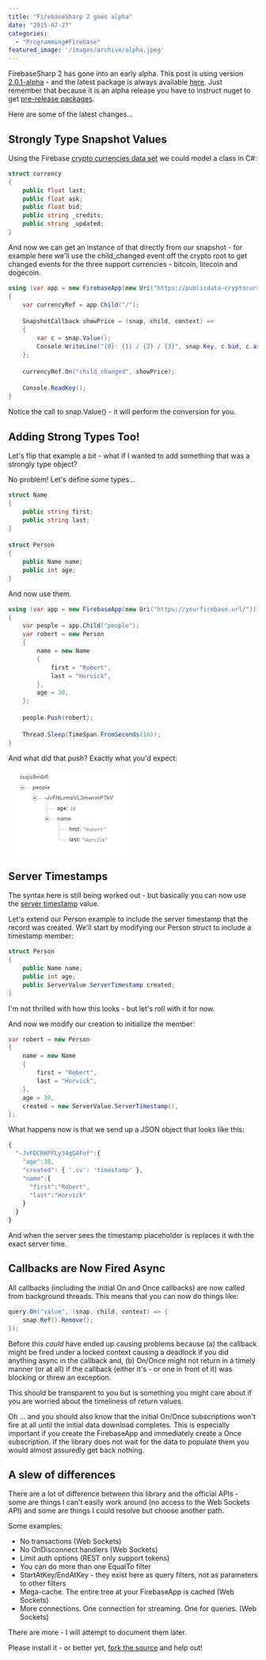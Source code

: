 ```yaml
---
title: "FirebaseSharp 2 goes alpha"
date: "2015-07-27"
categories: 
  - "Programming#Firebase"
featured_image: '/images/archive/alpha.jpeg'
---
```


FirebaseSharp 2 has gone into an early alpha. This post is using version [2.0.1-alpha](https://www.nuget.org/packages/FirebaseSharp/2.0.1-alpha) - and the latest package is always available [here](https://www.nuget.org/packages/FirebaseSharp/). Just remember that because it is an alpha release you have to instruct nuget to get [pre-release packages](https://docs.nuget.org/create/versioning#installing-prerelease-packages).

Here are some of the latest changes...

## Strongly Type Snapshot Values

Using the Firebase [crypto currencies data set](https://www.firebase.com/docs/open-data/cryptocurrencies.html) we could model a class in C#:

```csharp
struct currency
{
    public float last;
    public float ask;
    public float bid;
    public string _credits;
    public string _updated;
}
```

And now we can get an instance of that directly from our snapshot - for example here we'll use the child_changed event off the crypto root to get changed events for the three support currencies - bitcoin, litecoin and dogecoin.

```csharp
using (var app = new FirebaseApp(new Uri("https://publicdata-cryptocurrency.firebaseio.com/")))
{
    var currencyRef = app.Child("/");

    SnapshotCallback showPrice = (snap, child, context) =>
    {
        var c = snap.Value();
        Console.WriteLine("{0}: {1} / {2} / {3}", snap.Key, c.bid, c.ask, c.last);
    };

    currencyRef.On("child_changed", showPrice);

    Console.ReadKey();
} 
```

Notice the call to snap.Value() - it will perform the conversion for you.

## Adding Strong Types Too!

Let's flip that example a bit - what if I wanted to add something that was a strongly type object?

No problem! Let's define some types...

```csharp
struct Name
{
    public string first;
    public string last;
}

struct Person
{
    public Name name;
    public int age;
}
```

And now use them.

```csharp
using (var app = new FirebaseApp(new Uri("https://yourfirebase.url/")))
{
    var people = app.Child("people");
    var robert = new Person
    {
        name = new Name
        {
            first = "Robert",
            last = "Horvick",
        },
        age = 38,
    };

    people.Push(robert);

    Thread.Sleep(TimeSpan.FromSeconds(10));
}
```

And what did that push? Exactly what you'd expect:

![addobjectresult](/images/archive/addobjectresult.png)

## Server Timestamps

The syntax here is still being worked out - but basically you can now use the [server timestamp](https://www.firebase.com/docs/web/api/servervalue/timestamp.html) value.

Let's extend our Person example to include the server timestamp that the record was created. We'll start by modifying our Person struct to include a timestamp member:

```csharp
struct Person
{
    public Name name;
    public int age;
    public ServerValue.ServerTimestamp created;
}
```

I'm not thrilled with how this looks - but let's roll with it for now.

And now we modify our creation to initialize the member:

```csharp
var robert = new Person
{
    name = new Name
    {
        first = "Robert",
        last = "Horvick",
    },
    age = 38,
    created = new ServerValue.ServerTimestamp(),
};
```

What happens now is that we send up a JSON object that looks like this:

```js
{  
  "-JvFOCRHPFLy34gG4Fof":{  
    "age":38,
    "created": { '.sv': 'timestamp' },
    "name":{  
      "first":"Robert",
      "last":"Horvick"
    }
  }
}
```

And when the server sees the timestamp placeholder is replaces it with the exact server time.

## Callbacks are Now Fired Async

All callbacks (including the initial On and Once callbacks) are now called from background threads. This means that you can now do things like:

```csharp
query.On("value", (snap, child, context) => {
    snap.Ref().Remove();
});
```

Before this _could_ have ended up causing problems because (a) the callback might be fired under a locked context causing a deadlock if you did anything async in the callback and, (b) On/Once might not return in a timely manner (or at all) if the callback (either it's - or one in front of it) was blocking or threw an exception.

This should be transparent to you but is something you might care about if you are worried about the timeliness of return values.

Oh ... and you should also know that the initial On/Once subscriptions won't fire at all until the initial data download completes. This is especially important if you create the FirebaseApp and immediately create a Once subscription. If the library does not wait for the data to populate them you would almost assuredly get back nothing.

## A slew of differences

There are a lot of difference between this library and the official APIs - some are things I can't easily work around (no access to the Web Sockets API) and some are things I could resolve but choose another path.

Some examples:

- No transactions (Web Sockets)
- No OnDisconnect handlers (Web Sockets)
- Limit auth options (REST only support tokens)
- You can do more than one EqualTo filter
- StartAtKey/EndAtKey - they exist here as query filters, not as parameters to other filters
- Mega-cache. The entire tree at your FirebaseApp is cached (Web Sockets)
- More connections. One connection for streaming. One for queries. (Web Sockets)

There are more - I will attempt to document them later.

Please install it - or better yet, [fork the source](https://github.com/bubbafat/FirebaseSharp) and help out!
